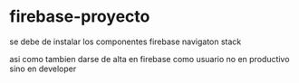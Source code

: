 ﻿# firebase-proyecto
 
 se debe de instalar los componentes
 firebase
 navigaton
 stack
 
 asi como tambien darse de alta en firebase como usuario
 no en productivo sino en developer
